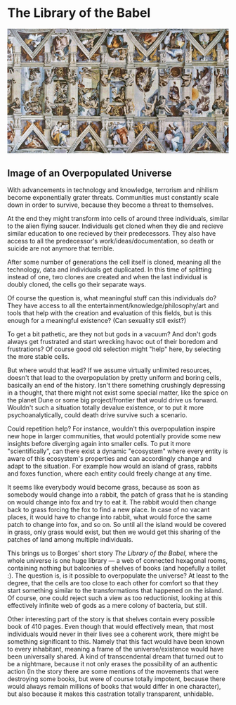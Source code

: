 The Library of the Babel
========================

![Sistine Chapel](web/image.jpg)

Image of an Overpopulated Universe
----------------------------------

With advancements in technology and knowledge, terrorism and nihilism become exponentially grater threats. Communities must constantly scale down in order to survive, because they become a threat to themselves.

At the end they might transform into cells of around three individuals, similar to the alien flying saucer. Individuals get cloned when they die and recieve similar education to one recieved by their predecessors. They also have access to all the predecessor's work/ideas/documentation, so death or suicide are not anymore that terrible. 

After some number of generations the cell itself is cloned, meaning all the technology, data and individuals get duplicated. In this time of splitting instead of one, two clones are created and when the last individual is doubly cloned, the cells go their separate ways.

Of course the question is, what meaningful stuff can this individuals do? They have access to all the entertainment/knowledge/philosophy/art and tools that help with the creation and evaluation of this fields, but is this enough for a meaningful existence? (Can sexuality still exist?)

To get a bit pathetic, are they not but gods in a vacuum? And don't gods always get frustrated and start wrecking havoc out of their boredom and frustrations? Of course good old selection might "help" here, by selecting the more stable cells.

But where would that lead? If we assume virtually unlimited resources, doesn't that lead to the overpopulation by pretty uniform and boring cells, basically an end of the history. Isn't there something crushingly depressing in a thought, that there might not exist some special matter, like the spice on the planet Dune or some big project/frontier that would drive us forward. Wouldn't such a situation totally devalue existence, or to put it more psychoanalytically, could death drive survive such a scenario.

Could repetition help? For instance, wouldn't this overpopulation inspire new hope in larger communities, that would potentially provide some new insights before diverging again into smaller cells. To put it more "scientifically", can there exist a dynamic "ecosystem" where every entity is aware of this ecosystem's properties and can accordingly change and adapt to the situation. For example how would an island of grass, rabbits and foxes function, where each entity could freely change at any time.

It seems like everybody would become grass, because as soon as somebody would change into a rabbit, the patch of grass that he is standing on would change into fox and try to eat it. The rabbit would then change back to grass forcing the fox to find a new place. In case of no vacant places, it would have to change into rabbit, what would force the same patch to change into fox, and so on. So until all the island would be covered in grass, only grass would exist, but then we would get this sharing of the patches of land among multiple individuals.

This brings us to Borges' short story _The Library of the Babel_, where the whole universe is one huge library — a web of connected hexagonal rooms, containing nothing but balconies of shelves of books (and hopefully a toilet :). The question is, is it possible to overpopulate the universe? At least to the degree, that the cells are too close to each other for comfort so that they start something similar to the transformations that happened on the island. Of course, one could reject such a view as too reductionist, looking at this effectively infinite web of gods as a mere colony of bacteria, but still.

Other interesting part of the story is that shelves contain every possible book of 410 pages. Even though that would effectively mean, that most individuals would never in their lives see a coherent work, there might be something significant to this. Namely that this fact would have been known to every inhabitant, meaning a frame of the universe/existence would have been universally shared. A kind of transcendental dream that turned out to be a nightmare, because it not only erases the possibility of an authentic action (In the story there are some mentions of the movements that were destroying some books, but were of course totally impotent, because there would always remain millions of books that would differ in one character), but also because it makes this castration totally transparent, unhidable.
